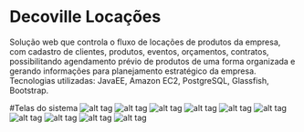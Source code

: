 # Decoville Locações
Solução web que controla o fluxo de locações de produtos da empresa, com cadastro de clientes, produtos, eventos, orçamentos, contratos, possibilitando agendamento prévio de produtos de uma forma organizada e gerando informações para planejamento estratégico da empresa.
Tecnologias utilizadas: JavaEE, Amazon EC2, PostgreSQL, Glassfish, Bootstrap.

#Telas do sistema
![alt tag](https://github.com/vitoralves/locacao/tree/master/telasDecoville/login.PNG)
![alt tag](https://github.com/vitoralves/locacao/tree/master/telasDecoville/home.PNG)
![alt tag](https://github.com/vitoralves/locacao/tree/master/telasDecoville/clientes.PNG)
![alt tag](https://github.com/vitoralves/locacao/tree/master/telasDecoville/eventos.PNG)
![alt tag](https://github.com/vitoralves/locacao/tree/master/telasDecoville/orcamento.PNG)
![alt tag](https://github.com/vitoralves/locacao/tree/master/telasDecoville/check_list.PNG)
![alt tag](https://github.com/vitoralves/locacao/tree/master/telasDecoville/login_mobile.PNG)
![alt tag](https://github.com/vitoralves/locacao/tree/master/telasDecoville/home_mobile.PNG)
![alt tag](https://github.com/vitoralves/locacao/tree/master/telasDecoville/home_menu_mobile.PNG)
![alt tag](https://github.com/vitoralves/locacao/tree/master/telasDecoville/check_list_mobile.PNG)
